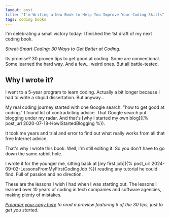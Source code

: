```yaml
---
layout: post
title: "I'm Writing a New Book to Help You Improve Your Coding Skills"
tags: coding books
---
```


I'm celebrating a small victory today: I finished the 1st draft of my next coding book.

_Street-Smart Coding: 30 Ways to Get Better at Coding._

Its promise? 30 proven tips to get good at coding. Some are conventional. Some learned the hard way. And a few... weird ones. But all battle-tested.

## Why I wrote it?

I went to a 5-year program to learn coding. Actually a bit longer because I had to write a stupid dissertation. But anyway...

My real coding journey started with one Google search: "how to get good at coding." I found lot of contradicting advice. That Google search put blogging under my radar. And that's [why I started my own blog]({% post_url 2020-07-18-HowIStartedBlogging %}).

It took me years and trial and error to find out what really works from all that free Internet advice.

That's why I wrote this book. Well, I'm still editing it. So you don't have to go down the same rabbit hole.

I wrote it for the younger me, sitting back at [my first job]({% post_url 2024-09-02-LessonsFromMyFirstCodingJob %}) reading any tutorial he could find. Full of passion and no direction.

These are the lessons I wish I had when I was starting out. The lessons I learned over 10 years of coding in tech companies and software agencies, making plenty of mistakes.

_[Preorder your copy here](https://imcsarag.gumroad.com/l/streetsmartcoding) to read a preview featuring 5 of the 30 tips, just to get you started._
